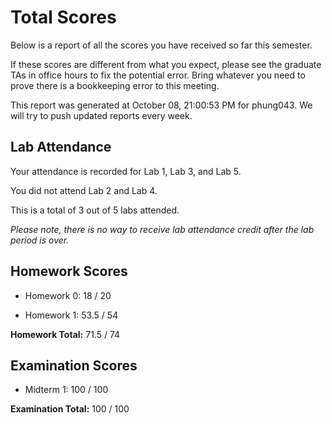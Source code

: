 # Total Scores

Below is a report of all the scores you have received so far this semester.

If these scores are different from what you expect, please see the graduate TAs in office hours to fix the potential error. Bring whatever you need to prove there is a bookkeeping error to this meeting.



This report was generated at October 08, 21:00:53 PM for phung043. We will try to push updated reports every week.

## Lab Attendance

Your attendance is recorded for Lab 1, Lab 3,  and Lab 5.

You did not attend Lab 2 and Lab 4.

This is a total of 3 out of 5 labs attended.



*Please note, there is no way to receive lab attendance credit after the lab period is over.*



## Homework Scores



- Homework 0: 18 / 20



- Homework 1: 53.5 / 54



**Homework Total:** 71.5 / 74



## Examination Scores



- Midterm 1: 100 / 100



**Examination Total:** 100 / 100



